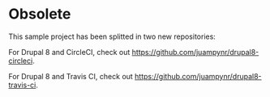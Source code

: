 # Obsolete

This sample project has been splitted in two new repositories:

For Drupal 8 and CircleCI, check out https://github.com/juampynr/drupal8-circleci.

For Drupal 8 and Travis CI, check out https://github.com/juampynr/drupal8-travis-ci.
